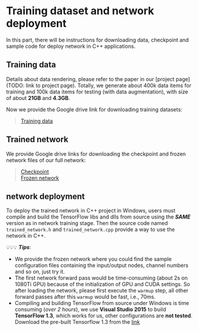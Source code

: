 # Training dataset and network deployment

In this part, there will be instructions for downloading data, checkpoint and sample code for deploy network in C++ applications.

## Training data

Details about data rendering, please refer to the paper in our [project page](TODO: link to project page). Totally, we generate about 400k data items for training and 100k data items for testing (with data augmentation), with size of about **21GB** and **4.3GB**.

Now we provide the Google drive link for downloading training datasets:

>[Training data](https://drive.google.com/drive/folders/1jY0e9wPRfjgjHcEaxVW7-qP0dniHFnTf?usp=sharing)


## Trained network

We provide Google drive links for downloading the checkpoint and frozen network files of our full network:
>[Checkpoint](https://drive.google.com/drive/folders/10mIZyxGjLfWDrUo4XcEZ9EPGrBuQTvVD?usp=sharing) <br />
>[Frozen network](https://drive.google.com/drive/folders/1f-ganM4n3sBWvfFXjReUC80-Ofk4utEU?usp=sharing)

## network deployment

To deploy the trained network in C++ project in Windows, users must compile and build the TensorFlow libs and dlls from source using the ***SAME*** version as in network training stage. Then the source code named `trained_network.h` and `trained_network.cpp` provide a way to use the network in C++.

💡💡💡 ***Tips***:
* We provide the frozen network where you could find the sample configuration files containing the input/output nodes, channel numbers and so on, just try it.
* The first network forward pass would be time-consuming (about 2s on 1080Ti GPU) because of the initialization of GPU and CUDA settings. So after loading the network, please first execute the `warmup` step, all other forward passes after this `warmup` would be fast, i.e., 70ms.
* Compiling and building TensorFlow from source under Windows is time consuming (*over 2 hours*), we use **Visual Studio 2015** to build **TensorFlow 1.3**, which works for us, other configurations are **not tested**. Download the pre-built Tensorflow 1.3 from the [link](https://drive.google.com/drive/folders/1fc75NFBcsaUFgXefjFAgbLHYJFHhNw5b?usp=sharing)

